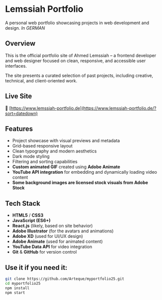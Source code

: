 # Lemssiah Portfolio

A personal web portfolio showcasing projects in web development and design. *In GERMAN*

## Overview

This is the official portfolio site of Ahmed Lemssiah – a frontend developer and web designer focused on clean, responsive, and accessible user interfaces.

The site presents a curated selection of past projects, including creative, technical, and client-oriented work.

## Live Site

🔗 [https://www.lemssiah-portfolio.de](https://www.lemssiah-portfolio.de/?sort=datedown)

## Features

- Project showcase with visual previews and metadata  
- Grid-based responsive layout  
- Clean typography and modern aesthetics  
- Dark mode styling  
- Filtering and sorting capabilities  
- **Custom animated GIF** created using **Adobe Animate**  
- **YouTube API integration** for embedding and dynamically loading video content  
- **Some background images are licensed stock visuals from Adobe Stock**

## Tech Stack

- **HTML5** / **CSS3**
- **JavaScript (ES6+)**
- **React.js** (likely, based on site behavior)
- **Adobe Illustrator** (for the avatars and animations)
- **Adobe XD** (used for UI/UX design)
- **Adobe Animate** (used for animated content)
- **YouTube Data API** for video integration
- **Git** & **GitHub** for version control

## Use it if you need it:

```bash
git clone https://github.com/Arteque/myportfolio25.git
cd myportfolio25
npm install
npm start
